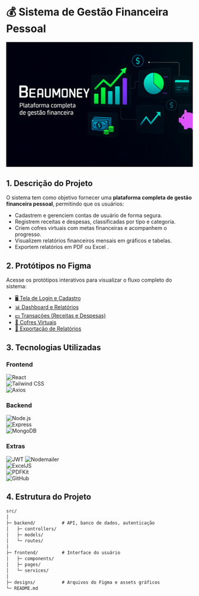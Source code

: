 # 💰 Sistema de Gestão Financeira Pessoal

<img src="./BeauMoney.png" width="600px" >


## 1. Descrição do Projeto
O sistema tem como objetivo fornecer uma **plataforma completa de gestão financeira pessoal**, permitindo que os usuários:

- Cadastrem e gerenciem contas de usuário de forma segura.  
- Registrem receitas e despesas, classificadas por tipo e categoria.  
- Criem cofres virtuais com metas financeiras e acompanhem o progresso.  
- Visualizem relatórios financeiros mensais em gráficos e tabelas.  
- Exportem relatórios em PDF ou Excel .  


## 2. Protótipos no Figma
Acesse os protótipos interativos para visualizar o fluxo completo do sistema:

- [🖥 Tela de Login e Cadastro](https://www.figma.com/file/EXEMPLO/login-cadastro)  
- [📊 Dashboard e Relatórios](https://www.figma.com/design/rysLklzzhbRfqDpdR32Ook/BeauMoney?node-id=5-118&t=ZTjS6GvGGGzxTfYL-0)  
- [💵 Transações (Receitas e Despesas)](https://www.figma.com/design/rysLklzzhbRfqDpdR32Ook/BeauMoney?node-id=5-119&t=ZTjS6GvGGGzxTfYL-0)  
- [🏦 Cofres Virtuais](https://www.figma.com/design/rysLklzzhbRfqDpdR32Ook/BeauMoney?node-id=5-176&t=ZTjS6GvGGGzxTfYL-0)  
- [📄 Exportação de Relatórios](https://www.figma.com/design/rysLklzzhbRfqDpdR32Ook/BeauMoney?node-id=30-652&t=ZTjS6GvGGGzxTfYL-0)  

## 3. Tecnologias Utilizadas

### Frontend
![React](https://img.shields.io/badge/React-20232A?style=for-the-badge&logo=react&logoColor=61DAFB)  
![Tailwind CSS](https://img.shields.io/badge/Tailwind_CSS-38B2AC?style=for-the-badge&logo=tailwind-css&logoColor=white)  
![Axios](https://img.shields.io/badge/Axios-5A29E4?style=for-the-badge&logo=axios&logoColor=white)

### Backend
![Node.js](https://img.shields.io/badge/Node.js-339933?style=for-the-badge&logo=node.js&logoColor=white)  
![Express](https://img.shields.io/badge/Express-000000?style=for-the-badge&logo=express&logoColor=white)  
![MongoDB](https://img.shields.io/badge/MongoDB-47A248?style=for-the-badge&logo=mongodb&logoColor=white)

### Extras
![JWT](https://img.shields.io/badge/JWT-000000?style=for-the-badge&logo=json-web-tokens&logoColor=white)
![Nodemailer](https://img.shields.io/badge/Nodemailer-DD3A00?style=for-the-badge&logo=nodemailer&logoColor=white)  
![ExcelJS](https://img.shields.io/badge/ExcelJS-207245?style=for-the-badge&logo=excel&logoColor=white)  
![PDFKit](https://img.shields.io/badge/PDFKit-FF6600?style=for-the-badge&logo=adobe&logoColor=white)  
![GitHub](https://img.shields.io/badge/GitHub-181717?style=for-the-badge&logo=github&logoColor=white)

## 4. Estrutura do Projeto
```text
src/
│
├─ backend/          # API, banco de dados, autenticação
│   ├─ controllers/
│   ├─ models/
│   └─ routes/
│
├─ frontend/         # Interface do usuário
│   ├─ components/
│   ├─ pages/
│   └─ services/
│
├─ designs/          # Arquivos do Figma e assets gráficos
└─ README.md


